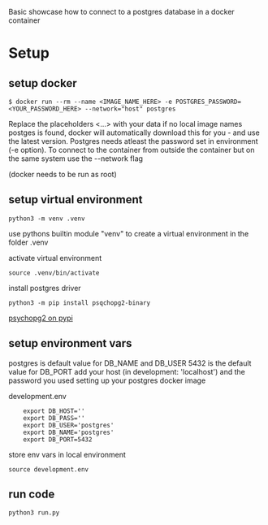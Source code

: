 Basic showcase how to connect to a postgres database in a docker container


# Setup
## setup docker
```
$ docker run --rm --name <IMAGE_NAME_HERE> -e POSTGRES_PASSWORD=<YOUR_PASSWORD_HERE> --network="host" postgres 

```
Replace the placeholders <...> with your data
if no local image names postges is found, docker will automatically download this for you - and use the latest version.
Postgres needs atleast the password set in environment (-e option).
To connect to the container from outside the container but on the same system use the --network flag

(docker needs to be run as root)

## setup virtual environment
```
python3 -m venv .venv
```
use pythons builtin module "venv" to create a virtual environment in the folder .venv


activate virtual environment
```
source .venv/bin/activate
```

install postgres driver
```
python3 -m pip install psqchopg2-binary

```
[psychopg2 on pypi](https://pypi.org/project/psycopg2/)

## setup environment vars

postgres is default value for DB_NAME and DB_USER
5432 is the default value for DB_PORT
add your host (in development: 'localhost')
and the password you used setting up your postgres docker image

development.env
```
    export DB_HOST=''
    export DB_PASS=''
    export DB_USER='postgres'
    export DB_NAME='postgres'
    export DB_PORT=5432
```

store env vars in local environment
```
source development.env
```

## run code
```
python3 run.py
```
